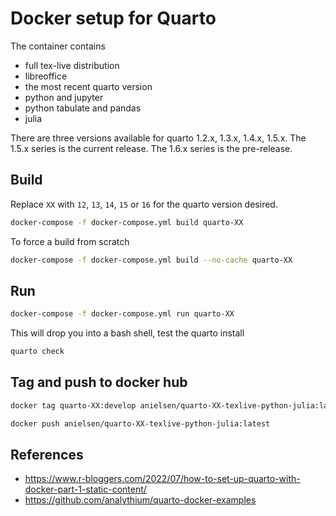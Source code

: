 # Docker setup for Quarto

The container contains
- full tex-live distribution
- libreoffice
- the most recent quarto version
- python and jupyter
- python tabulate and pandas
- julia

There are three versions available for quarto 1.2.x, 1.3.x, 1.4.x, 1.5.x. The 1.5.x series is the current release.
The 1.6.x series is the pre-release.

## Build

Replace `XX` with `12`, `13`, `14`, `15` or `16` for the quarto version desired.

```bash
docker-compose -f docker-compose.yml build quarto-XX
```

To force a build from scratch 
```bash
docker-compose -f docker-compose.yml build --no-cache quarto-XX
```

## Run

```bash
docker-compose -f docker-compose.yml run quarto-XX
```

This will drop you into a bash shell, test the quarto install

```bash
quarto check
```

## Tag and push to docker hub

```bash
docker tag quarto-XX:develop anielsen/quarto-XX-texlive-python-julia:latest
```

```bash
docker push anielsen/quarto-XX-texlive-python-julia:latest
```

## References

- https://www.r-bloggers.com/2022/07/how-to-set-up-quarto-with-docker-part-1-static-content/
- https://github.com/analythium/quarto-docker-examples